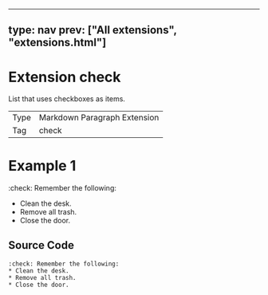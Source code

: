



---
type: nav
prev: ["All extensions", "extensions.html"]
---





# Extension check

List that uses checkboxes as items.
<table class="table"><tbody><td>Type</td><td>Markdown Paragraph Extension</td>
<tr></tr>
<td>Tag</td><td>check</td>
<tr></tr></tbody></table>






# Example 1

:check: Remember the following:
* Clean the desk.
* Remove all trash.
* Close the door.






## Source Code

```
:check: Remember the following:
* Clean the desk.
* Remove all trash.
* Close the door.
```



